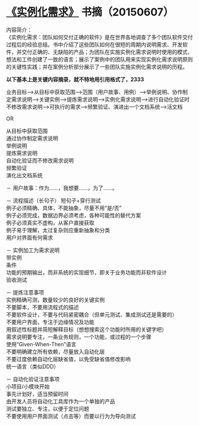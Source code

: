 # [《实例化需求》](http://product.dangdang.com/22855890.html) 书摘（20150607）

内容简介：         
《实例化需求：团队如何交付正确的软件》是在世界各地调查了多个团队软件交付过程后的经验总结。书中介绍了这些团队如何在很短的周期内说明需求、开发软件，并交付正确的、无缺陷的产品；为团队在实施实例化需求说明时使用的模式、想法和工件创建了一致的语言；展示了案例中的团队用来实现实例化需求说明原则的关键性实践；并在案例分析部分展示了一些团队实施实例化需求说明的历程。     

     
**以下基本上是关键内容摘录，就不特地用引用格式了，2333**    


业务目标——>从目标中获取范围——>范围（用户故事、用例）——>举例说明、协作制定需求说明——>关键实例——>提炼需求说明——>实例化需求说明——>进行自动化验证时不修改需求说明——>可执行的需求——>频繁验证、演进出一个文档系统——>活文档     

OR     

从目标中获取范围     
通过协作制定需求说明     
举例说明     
提炼需求说明     
自动化验证而不修改需求说明     
频繁验证     
演化出文档系统     


－ 用户故事：作为……，我想要……，为了……。     


－ 流程描述（长句子）			短句子+穿行测试     
例子必须精确、具体，不能抽象，尽量不用“是/否”          
例子必须完成，数据边界必须考虑，各种可能性的替代方案     
例子必须真实不虚构，从客户直接获取     
例子易于理解，太过复杂则应重新抽象和分类     
用户对界面有何需求     


－ 实例加工为需求说明     
带实例     
条件     
功能的预期输出，而非系统的实现细节，即关于业务功能而非软件设计     
验收测试     


－ 提炼注意事项     
实例精确可测，数量较少的良好的关键实例     
不要脚本，不要用流程式的描述     
不要软件设计，不要与代码紧密耦合（但单元测试、集成测试还是需要的）     
不要用户界面，专注于边缘情况及功能     
用叙述性标题并简短解释目标（想想搜索这个功能时所用的关键字吧）     
需求说明要专注，一条业务规则，一个功能，或过程的一个步骤     
使用“Given-When-Then”语言     
不要明确建立所有依赖，尽量放入自动化层     
不要过度依赖自动化层缺省值，以免受缺省值修改影响     
统一语言（类似DDD）     


－ 自动化验证注意事项     
小项目/小模块开始          
事先计划好，适当预留时间     
由开发人员将自动化工具库作为一个单独的产品          
测试要独立、专注，以便于定位问题     
不要使用用户界面测试（点击等）而要以行为为导向测试     
